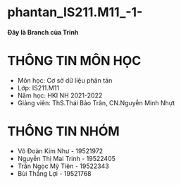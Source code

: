 # phantan_IS211.M11_-1-
<h4>Đây là Branch của Trinh </h4>
<h1>THÔNG TIN MÔN HỌC</h1>
  <ul>
    <li>Môn học: Cơ sở dữ liệu phân tán</li>
    <li>Lớp: IS211.M11</li>
    <li>Năm học: HKI NH 2021-2022</li>
    <li>Giảng viên: ThS.Thái Bảo Trân, CN.Nguyễn Minh Nhựt</li>
  </ul>
  
 <h1>THÔNG TIN NHÓM</h1>
 <ul>
    <li>Võ Đoàn Kim Như - 19521972 </li>
    <li>Nguyễn Thị Mai Trinh - 19522405 </li>
    <li>Trần Ngọc Mỹ Tiên - 19522343 </li>
    <li>Bùi Thắng Lợi - 19521768 </li>
  </ul>
  
 
  
  
